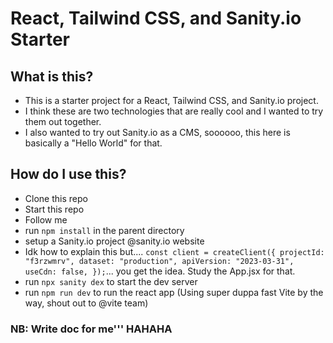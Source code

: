 # React, Tailwind CSS, and Sanity.io Starter

## What is this?

- This is a starter project for a React, Tailwind CSS, and Sanity.io project.
- I think these are two technologies that are really cool and I wanted to try them out together.
- I also wanted to try out Sanity.io as a CMS, soooooo, this here is basically a "Hello World" for that.

## How do I use this?

- Clone this repo
- Start this repo
- Follow me
- run `npm install` in the parent directory
- setup a Sanity.io project @sanity.io website
- Idk how to explain this but.... `const client = createClient({
    projectId: "f3rzwmrv",
    dataset: "production",
    apiVersion: "2023-03-31",
    useCdn: false,
});`... you get the idea. Study the App.jsx for that.
- run `npx sanity dex` to start the dev server
- run `npm run dev` to run the react app (Using super duppa fast Vite by the way, shout out to @vite team)

### NB: Write doc for me''' HAHAHA
